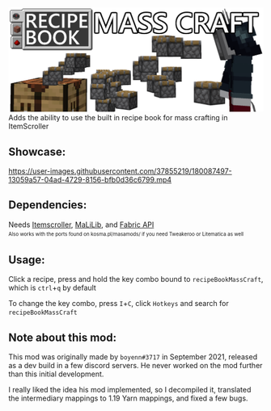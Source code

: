 ![# Recipe Book Mass Craft for ItemScroller](Banner.png)
Adds the ability to use the built in recipe book for mass crafting in ItemScroller

## Showcase:

https://user-images.githubusercontent.com/37855219/180087497-13059a57-04ad-4729-8156-bfb0d36c6799.mp4

## Dependencies:
Needs [Itemscroller](https://www.curseforge.com/minecraft/mc-mods/item-scroller), [MaLiLib](https://www.curseforge.com/minecraft/mc-mods/malilib), and [Fabric API](https://modrinth.com/mod/fabric-api) \
<sup><sub>Also works with the ports found on kosma.pl/masamods/ if you need Tweakeroo or Litematica as well</sub></sup>

## Usage:
Click a recipe, press and hold the key combo bound to `recipeBookMassCraft`, which is `ctrl`+`q` by default

To change the key combo, press `I`+`C`, click `Hotkeys` and search for `recipeBookMassCraft`

## Note about this mod:
This mod was originally made by `boyenn#3717` in September 2021, released as a dev build in a few discord servers. He never worked on the mod further than this initial development.

I really liked the idea his mod implemented, so I decompiled it, translated the intermediary mappings to 1.19 Yarn mappings, and fixed a few bugs.

